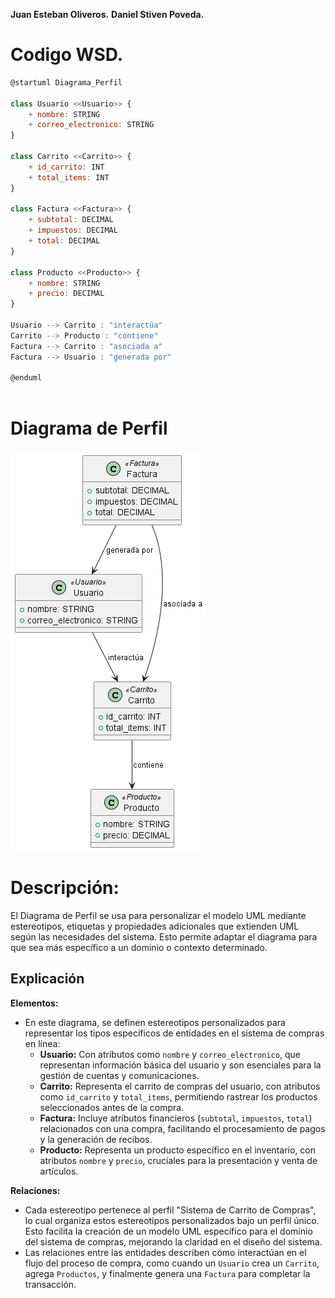 **Juan Esteban Oliveros.**
**Daniel Stiven Poveda.**
# Codigo WSD.
```js
@startuml Diagrama_Perfil

class Usuario <<Usuario>> {
    + nombre: STRING
    + correo_electronico: STRING
}

class Carrito <<Carrito>> {
    + id_carrito: INT
    + total_items: INT
}

class Factura <<Factura>> {
    + subtotal: DECIMAL
    + impuestos: DECIMAL
    + total: DECIMAL
}

class Producto <<Producto>> {
    + nombre: STRING
    + precio: DECIMAL
}

Usuario --> Carrito : "interactúa"
Carrito --> Producto : "contiene"
Factura --> Carrito : "asociada a"
Factura --> Usuario : "generada por"

@enduml



```

# Diagrama de Perfil


![Diagrama Perfil](DiagramaPNG/Diagrama_Perfil.png)

# Descripción:
El Diagrama de Perfil se usa para personalizar el modelo UML mediante estereotipos, etiquetas y propiedades adicionales que extienden UML según las necesidades del sistema. Esto permite adaptar el diagrama para que sea más específico a un dominio o contexto determinado.

## Explicación
**Elementos:**
- En este diagrama, se definen estereotipos personalizados para representar los tipos específicos de entidades en el sistema de compras en línea:
  - **Usuario:** Con atributos como `nombre` y `correo_electronico`, que representan información básica del usuario y son esenciales para la gestión de cuentas y comunicaciones.
  - **Carrito:** Representa el carrito de compras del usuario, con atributos como `id_carrito` y `total_items`, permitiendo rastrear los productos seleccionados antes de la compra.
  - **Factura:** Incluye atributos financieros (`subtotal`, `impuestos`, `total`) relacionados con una compra, facilitando el procesamiento de pagos y la generación de recibos.
  - **Producto:** Representa un producto específico en el inventario, con atributos `nombre` y `precio`, cruciales para la presentación y venta de artículos.

**Relaciones:**
- Cada estereotipo pertenece al perfil "Sistema de Carrito de Compras", lo cual organiza estos estereotipos personalizados bajo un perfil único. Esto facilita la creación de un modelo UML específico para el dominio del sistema de compras, mejorando la claridad en el diseño del sistema.
- Las relaciones entre las entidades describen cómo interactúan en el flujo del proceso de compra, como cuando un `Usuario` crea un `Carrito`, agrega `Productos`, y finalmente genera una `Factura` para completar la transacción.